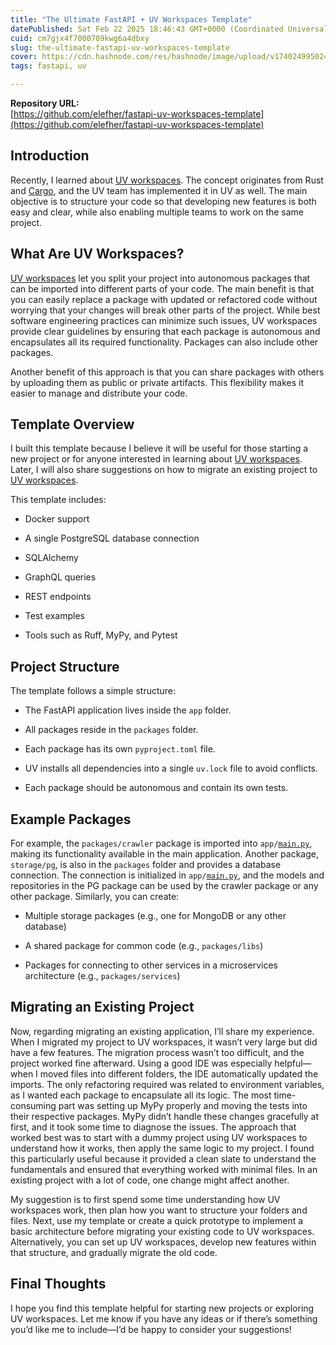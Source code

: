 ```yaml
---
title: "The Ultimate FastAPI + UV Workspaces Template"
datePublished: Sat Feb 22 2025 18:46:43 GMT+0000 (Coordinated Universal Time)
cuid: cm7gjx4f7000709kwg6a4dbxy
slug: the-ultimate-fastapi-uv-workspaces-template
cover: https://cdn.hashnode.com/res/hashnode/image/upload/v1740249950244/1a706b0e-c313-4071-8709-eeff1c3f7aba.jpeg
tags: fastapi, uv

---
```


**Repository URL:**  
[https://github.com/elefher/fastapi-uv-workspaces-template](https://github.com/elefher/fastapi-uv-workspaces-template)

## Introduction

Recently, I learned about [UV workspaces](https://docs.astral.sh/uv/concepts/projects/workspaces/). The concept originates from Rust and [Cargo](https://doc.rust-lang.org/cargo/reference/workspaces.html), and the UV team has implemented it in UV as well. The main objective is to structure your code so that developing new features is both easy and clear, while also enabling multiple teams to work on the same project.

## What Are UV Workspaces?

[UV workspaces](https://docs.astral.sh/uv/concepts/projects/workspaces/) let you split your project into autonomous packages that can be imported into different parts of your code. The main benefit is that you can easily replace a package with updated or refactored code without worrying that your changes will break other parts of the project. While best software engineering practices can minimize such issues, UV workspaces provide clear guidelines by ensuring that each package is autonomous and encapsulates all its required functionality. Packages can also include other packages.

Another benefit of this approach is that you can share packages with others by uploading them as public or private artifacts. This flexibility makes it easier to manage and distribute your code.

## Template Overview

I built this template because I believe it will be useful for those starting a new project or for anyone interested in learning about [UV workspaces](https://docs.astral.sh/uv/concepts/projects/workspaces/). Later, I will also share suggestions on how to migrate an existing project to [UV workspaces](https://docs.astral.sh/uv/concepts/projects/workspaces/).

This template includes:

* Docker support
    
* A single PostgreSQL database connection
    
* SQLAlchemy
    
* GraphQL queries
    
* REST endpoints
    
* Test examples
    
* Tools such as Ruff, MyPy, and Pytest
    

## Project Structure

The template follows a simple structure:

* The FastAPI application lives inside the `app` folder.
    
* All packages reside in the `packages` folder.
    
* Each package has its own `pyproject.toml` file.
    
* UV installs all dependencies into a single `uv.lock` file to avoid conflicts.
    
* Each package should be autonomous and contain its own tests.
    

## Example Packages

For example, the `packages/crawler` package is imported into `app/`[`main.py`](http://main.py), making its functionality available in the main application. Another package, `storage/pg`, is also in the `packages` folder and provides a database connection. The connection is initialized in `app/`[`main.py`](http://main.py), and the models and repositories in the PG package can be used by the crawler package or any other package. Similarly, you can create:

* Multiple storage packages (e.g., one for MongoDB or any other database)
    
* A shared package for common code (e.g., `packages/libs`)
    
* Packages for connecting to other services in a microservices architecture (e.g., `packages/services`)
    

## Migrating an Existing Project

Now, regarding migrating an existing application, I’ll share my experience. When I migrated my project to UV workspaces, it wasn’t very large but did have a few features. The migration process wasn’t too difficult, and the project worked fine afterward. Using a good IDE was especially helpful—when I moved files into different folders, the IDE automatically updated the imports. The only refactoring required was related to environment variables, as I wanted each package to encapsulate all its logic. The most time-consuming part was setting up MyPy properly and moving the tests into their respective packages. MyPy didn’t handle these changes gracefully at first, and it took some time to diagnose the issues. The approach that worked best was to start with a dummy project using UV workspaces to understand how it works, then apply the same logic to my project. I found this particularly useful because it provided a clean slate to understand the fundamentals and ensured that everything worked with minimal files. In an existing project with a lot of code, one change might affect another.

My suggestion is to first spend some time understanding how UV workspaces work, then plan how you want to structure your folders and files. Next, use my template or create a quick prototype to implement a basic architecture before migrating your existing code to UV workspaces. Alternatively, you can set up UV workspaces, develop new features within that structure, and gradually migrate the old code.

## Final Thoughts

I hope you find this template helpful for starting new projects or exploring UV workspaces. Let me know if you have any ideas or if there’s something you’d like me to include—I’d be happy to consider your suggestions!